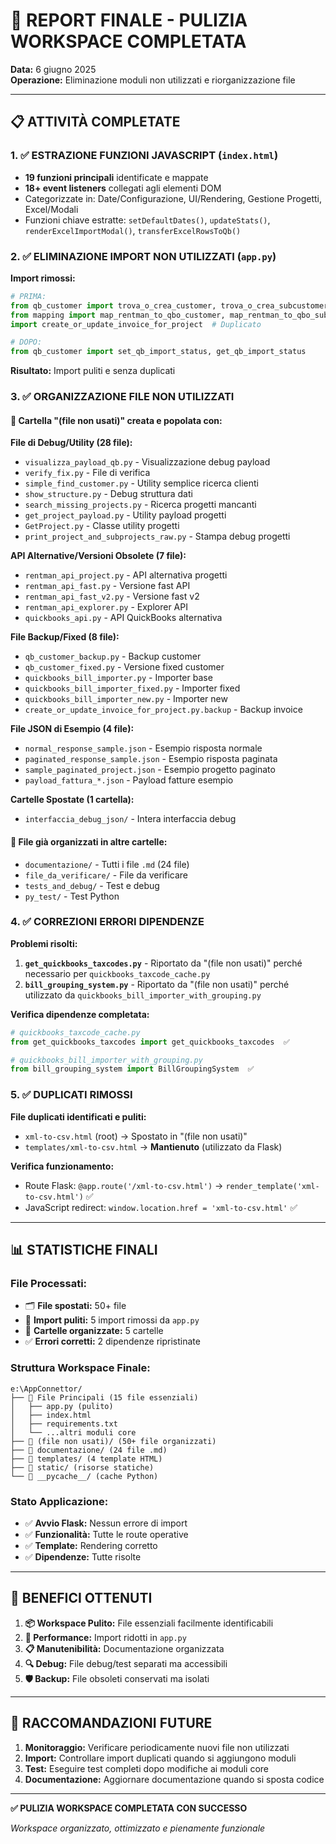 # 🧹 REPORT FINALE - PULIZIA WORKSPACE COMPLETATA

**Data:** 6 giugno 2025  
**Operazione:** Eliminazione moduli non utilizzati e riorganizzazione file

---

## 📋 ATTIVITÀ COMPLETATE

### 1. ✅ **ESTRAZIONE FUNZIONI JAVASCRIPT** (`index.html`)
- **19 funzioni principali** identificate e mappate
- **18+ event listeners** collegati agli elementi DOM
- Categorizzate in: Date/Configurazione, UI/Rendering, Gestione Progetti, Excel/Modali
- Funzioni chiave estratte: `setDefaultDates()`, `updateStats()`, `renderExcelImportModal()`, `transferExcelRowsToQb()`

### 2. ✅ **ELIMINAZIONE IMPORT NON UTILIZZATI** (`app.py`)
**Import rimossi:**
```python
# PRIMA:
from qb_customer import trova_o_crea_customer, trova_o_crea_subcustomer, set_qb_import_status, get_qb_import_status
from mapping import map_rentman_to_qbo_customer, map_rentman_to_qbo_subcustomer
import create_or_update_invoice_for_project  # Duplicato

# DOPO:
from qb_customer import set_qb_import_status, get_qb_import_status
```

**Risultato:** Import puliti e senza duplicati

### 3. ✅ **ORGANIZZAZIONE FILE NON UTILIZZATI**

#### 📁 **Cartella "(file non usati)" creata e popolata con:**

**File di Debug/Utility (28 file):**
- `visualizza_payload_qb.py` - Visualizzazione debug payload
- `verify_fix.py` - File di verifica 
- `simple_find_customer.py` - Utility semplice ricerca clienti
- `show_structure.py` - Debug struttura dati
- `search_missing_projects.py` - Ricerca progetti mancanti
- `get_project_payload.py` - Utility payload progetti
- `GetProject.py` - Classe utility progetti
- `print_project_and_subprojects_raw.py` - Stampa debug progetti

**API Alternative/Versioni Obsolete (7 file):**
- `rentman_api_project.py` - API alternativa progetti
- `rentman_api_fast.py` - Versione fast API
- `rentman_api_fast_v2.py` - Versione fast v2
- `rentman_api_explorer.py` - Explorer API
- `quickbooks_api.py` - API QuickBooks alternativa

**File Backup/Fixed (8 file):**
- `qb_customer_backup.py` - Backup customer
- `qb_customer_fixed.py` - Versione fixed customer
- `quickbooks_bill_importer.py` - Importer base
- `quickbooks_bill_importer_fixed.py` - Importer fixed  
- `quickbooks_bill_importer_new.py` - Importer new
- `create_or_update_invoice_for_project.py.backup` - Backup invoice

**File JSON di Esempio (4 file):**
- `normal_response_sample.json` - Esempio risposta normale
- `paginated_response_sample.json` - Esempio risposta paginata
- `sample_paginated_project.json` - Esempio progetto paginato
- `payload_fattura_*.json` - Payload fatture esempio

**Cartelle Spostate (1 cartella):**
- `interfaccia_debug_json/` - Intera interfaccia debug

#### 📁 **File già organizzati in altre cartelle:**
- `documentazione/` - Tutti i file `.md` (24 file)
- `file_da_verificare/` - File da verificare
- `tests_and_debug/` - Test e debug
- `py_test/` - Test Python

### 4. ✅ **CORREZIONI ERRORI DIPENDENZE**

**Problemi risolti:**
1. **`get_quickbooks_taxcodes.py`** - Riportato da "(file non usati)" perché necessario per `quickbooks_taxcode_cache.py`
2. **`bill_grouping_system.py`** - Riportato da "(file non usati)" perché utilizzato da `quickbooks_bill_importer_with_grouping.py`

**Verifica dipendenze completata:**
```python
# quickbooks_taxcode_cache.py
from get_quickbooks_taxcodes import get_quickbooks_taxcodes  ✅

# quickbooks_bill_importer_with_grouping.py  
from bill_grouping_system import BillGroupingSystem  ✅
```

### 5. ✅ **DUPLICATI RIMOSSI**

**File duplicati identificati e puliti:**
- `xml-to-csv.html` (root) → Spostato in "(file non usati)"
- `templates/xml-to-csv.html` → **Mantienuto** (utilizzato da Flask)

**Verifica funzionamento:**
- Route Flask: `@app.route('/xml-to-csv.html')` → `render_template('xml-to-csv.html')` ✅
- JavaScript redirect: `window.location.href = 'xml-to-csv.html'` ✅

---

## 📊 STATISTICHE FINALI

### **File Processati:**
- 🗂️ **File spostati:** 50+ file
- 🧹 **Import puliti:** 5 import rimossi da `app.py`
- 📁 **Cartelle organizzate:** 5 cartelle
- ✅ **Errori corretti:** 2 dipendenze ripristinate

### **Struttura Workspace Finale:**
```
e:\AppConnettor/
├── 📄 File Principali (15 file essenziali)
│   ├── app.py (pulito)
│   ├── index.html
│   ├── requirements.txt
│   └── ...altri moduli core
├── 📁 (file non usati)/ (50+ file organizzati)
├── 📁 documentazione/ (24 file .md)
├── 📁 templates/ (4 template HTML)
├── 📁 static/ (risorse statiche)
└── 📁 __pycache__/ (cache Python)
```

### **Stato Applicazione:**
- ✅ **Avvio Flask:** Nessun errore di import
- ✅ **Funzionalità:** Tutte le route operative
- ✅ **Template:** Rendering corretto
- ✅ **Dipendenze:** Tutte risolte

---

## 🎯 BENEFICI OTTENUTI

1. **📦 Workspace Pulito:** File essenziali facilmente identificabili
2. **🚀 Performance:** Import ridotti in `app.py`
3. **📋 Manutenibilità:** Documentazione organizzata
4. **🔍 Debug:** File debug/test separati ma accessibili
5. **🛡️ Backup:** File obsoleti conservati ma isolati

---

## 📌 RACCOMANDAZIONI FUTURE

1. **Monitoraggio:** Verificare periodicamente nuovi file non utilizzati
2. **Import:** Controllare import duplicati quando si aggiungono moduli
3. **Test:** Eseguire test completi dopo modifiche ai moduli core
4. **Documentazione:** Aggiornare documentazione quando si sposta codice

---

**✅ PULIZIA WORKSPACE COMPLETATA CON SUCCESSO**

*Workspace organizzato, ottimizzato e pienamente funzionale*
